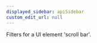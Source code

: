 ```yaml
---
displayed_sidebar: apiSidebar
custom_edit_url: null
---
```


Filters for a UI element 'scroll bar'.

